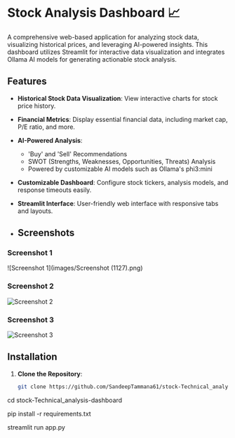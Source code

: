 # Stock Analysis Dashboard 📈

A comprehensive web-based application for analyzing stock data, visualizing historical prices, and leveraging AI-powered insights. This dashboard utilizes Streamlit for interactive data visualization and integrates Ollama AI models for generating actionable stock analysis.

## Features
- **Historical Stock Data Visualization**: View interactive charts for stock price history.
- **Financial Metrics**: Display essential financial data, including market cap, P/E ratio, and more.
- **AI-Powered Analysis**:
  - 'Buy' and 'Sell' Recommendations
  - SWOT (Strengths, Weaknesses, Opportunities, Threats) Analysis
  - Powered by customizable AI models such as Ollama's phi3:mini
- **Customizable Dashboard**: Configure stock tickers, analysis models, and response timeouts easily.
- **Streamlit Interface**: User-friendly web interface with responsive tabs and layouts.

- ## Screenshots


### Screenshot 1
![Screenshot 1](images/Screenshot (1127).png)

### Screenshot 2
![Screenshot 2](images/1128.png)

### Screenshot 3
![Screenshot 3](images/1129.png)


## Installation

1. **Clone the Repository**:
   ```bash
   git clone https://github.com/SandeepTammana61/stock-Technical_analysis-dashboard.git

cd stock-Technical_analysis-dashboard

pip install -r requirements.txt


streamlit run app.py
